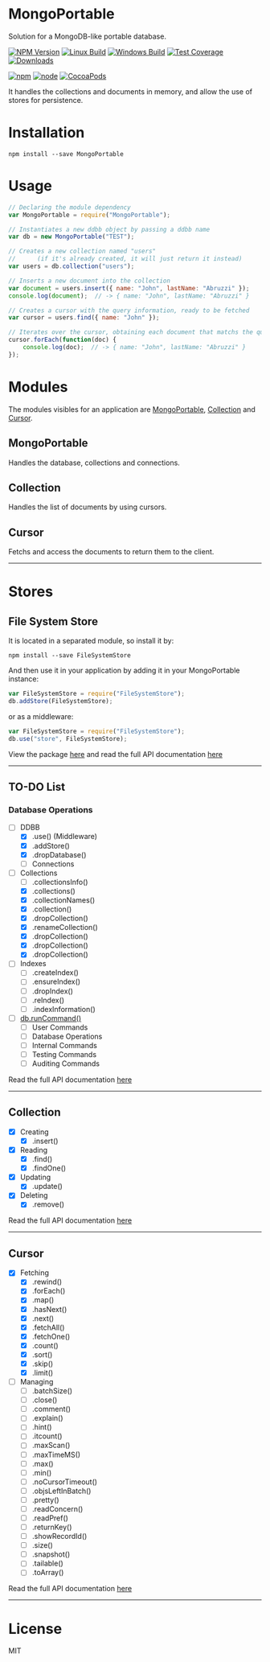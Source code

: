 # MongoPortable
Solution for a MongoDB-like portable database.

[![NPM Version][npm-image]][npm-url]
[![Linux Build][travis-image]][travis-url]
[![Windows Build][appveyor-image]][appveyor-url]
[![Test Coverage][coveralls-image]][coveralls-url]
[![Downloads][downloads-image]][npm-url]

[![npm](https://img.shields.io/npm/v/npm.svg)]()
[![node](https://img.shields.io/node/v/gh-badges.svg)]()
[![CocoaPods](https://img.shields.io/cocoapods/metrics/doc-percent/AFNetworking.svg)]()

[//]: http://shields.io/

It handles the collections and documents in memory, and allow the use of stores for persistence.

# Installation
```shell
npm install --save MongoPortable
```
# Usage
```javascript
// Declaring the module dependency
var MongoPortable = require("MongoPortable");

// Instantiates a new ddbb object by passing a ddbb name
var db = new MongoPortable("TEST");

// Creates a new collection named "users" 
//      (if it's already created, it will just return it instead)
var users = db.collection("users");

// Inserts a new document into the collection
var document = users.insert({ name: "John", lastName: "Abruzzi" });
console.log(document);  // -> { name: "John", lastName: "Abruzzi" }

// Creates a cursor with the query information, ready to be fetched
var cursor = users.find({ name: "John" });

// Iterates over the cursor, obtaining each document that matchs the query
cursor.forEach(function(doc) {
    console.log(doc);  // -> { name: "John", lastName: "Abruzzi" }
});
```

# Modules
The modules visibles for an application are [MongoPortable](#MongoPortable), [Collection](#Collection) and [Cursor](#Cursor).

## MongoPortable
Handles the database, collections and connections.

## Collection
Handles the list of documents by using cursors.

## Cursor
Fetchs and access the documents to return them to the client.

----------

# Stores
## File System Store
It is located in a separated module, so install it by:
```shell
npm install --save FileSystemStore
```
And then use it in your application by adding it in your MongoPortable instance:
```javascript
var FileSystemStore = require("FileSystemStore");
db.addStore(FileSystemStore);
```
or as a middleware:
```javascript
var FileSystemStore = require("FileSystemStore");
db.use("store", FileSystemStore);
```

View the package [here][Module-FileSystemStore] and read the full API documentation [here][API-FileSystemStore]

----------

## TO-DO List
### Database Operations
- [ ] DDBB
    * [X] .use() (Middleware)
    * [X] .addStore()
    * [X] .dropDatabase()
    * [ ] Connections
- [ ] Collections
    * [ ] .collectionsInfo()
    * [X] .collections()
    * [X] .collectionNames()
    * [X] .collection()
    * [X] .dropCollection()
    * [X] .renameCollection()
    * [X] .dropCollection()
    * [X] .dropCollection()
    * [X] .dropCollection()
- [ ] Indexes
    * [ ] .createIndex()
    * [ ] .ensureIndex()
    * [ ] .dropIndex()
    * [ ] .reIndex()
    * [ ] .indexInformation()
- [ ] [db.runCommand()][Mongo-db-command]
    * [ ] User Commands
    * [ ] Database Operations
    * [ ] Internal Commands
    * [ ] Testing Commands
    * [ ] Auditing Commands

Read the full API documentation [here][API-MongoPortable]

----------

## Collection
- [X] Creating
    * [X] .insert()
- [X] Reading
    * [X] .find()
    * [X] .findOne()
- [X] Updating
    * [X] .update()
- [X] Deleting
    * [X] .remove()

Read the full API documentation [here][API-Collection]

----------

## Cursor
- [X] Fetching
    * [X] .rewind()
    * [X] .forEach()
    * [X] .map()
    * [X] .hasNext()
    * [X] .next()
    * [X] .fetchAll()
    * [X] .fetchOne()
    * [X] .count()
    * [X] .sort()
    * [X] .skip()
    * [X] .limit()
- [ ] Managing
    * [ ] .batchSize()
    * [ ] .close()
    * [ ] .comment()
    * [ ] .explain()
    * [ ] .hint()
    * [ ] .itcount()
    * [ ] .maxScan()
    * [ ] .maxTimeMS()
    * [ ] .max()
    * [ ] .min()
    * [ ] .noCursorTimeout()
    * [ ] .objsLeftInBatch()
    * [ ] .pretty()
    * [ ] .readConcern()
    * [ ] .readPref()
    * [ ] .returnKey()
    * [ ] .showRecordId()
    * [ ] .size()
    * [ ] .snapshot()
    * [ ] .tailable()
    * [ ] .toArray()

Read the full API documentation [here][API-Cursor]

----------

# License

MIT

[//]: # (These are reference links used in the body of this note and get stripped out when the markdown processor does its job.
There is no need to format nicely because it shouldn't be seen.
Thanks SO - http://stackoverflow.com/questions/4823468/store-comments-in-markdown-syntax)

[mongo-db-command]: https://docs.mongodb.com/manual/reference/command/

[API-MongoPortable]: https://github.com/eastolfi/MongoPortable/blob/master/api/MongoPortable.md
[API-Collection]: https://github.com/eastolfi/MongoPortable/blob/master/api/Collection.md
[API-Cursor]: https://github.com/eastolfi/MongoPortable/blob/master/api/Cursor.md

[Module-FileSystemStore]: https://github.com/eastolfi/FileSystemStore
[API-FileSystemStore]: https://github.com/eastolfi/FileSystemStore/blob/master/api/FileSystemStore.md

[npm-image]: https://img.shields.io/badge/npm-2.14.20-brightgreen.svg
[npm-url]: https://www.npmjs.com/package/mongo-portable
[travis-image]: https://img.shields.io/travis/eastolfi/MongoPortable.svg?label=linux
[travis-url]: https://travis-ci.org/eastolfi/MongoPortable
[appveyor-image]: https://img.shields.io/appveyor/ci/eastolfi/MongoPortable/master.svg?label=windows
[appveyor-url]: https://ci.appveyor.com/project/eastolfi/mongoportable
[coveralls-image]: https://coveralls.io/repos/github/eastolfi/MongoPortable/badge.svg?branch=master
[coveralls-url]: https://coveralls.io/github/eastolfi/MongoPortable?branch=master
[downloads-image]: https://img.shields.io/npm/dt/mongo-portable.svg
